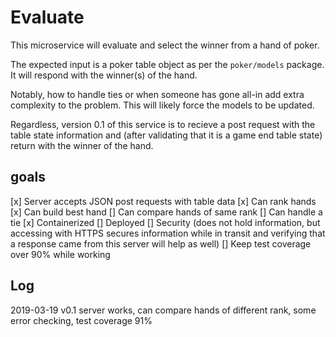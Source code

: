 # Evaluate
This microservice will evaluate and select the winner from a hand of poker.

The expected input is a poker table object as per the `poker/models` package. It will respond with the winner(s) of the hand.

Notably, how to handle ties or when someone has gone all-in add extra complexity to the problem. This will likely force the models to be updated.

Regardless, version 0.1 of this service is to recieve a post request with the table state information and (after validating that it is a game end table state) return with the winner of the hand.

## goals
[x] Server accepts JSON post requests with table data
[x] Can rank hands
[x] Can build best hand
[] Can compare hands of same rank
[] Can handle a tie
[x] Containerized
[] Deployed
[] Security (does not hold information, but accessing with HTTPS secures information while in transit and verifying that a response came from this server will help as well)
[] Keep test coverage over 90% while working

## Log
2019-03-19 v0.1 server works, can compare hands of different rank, some error checking, test coverage 91%